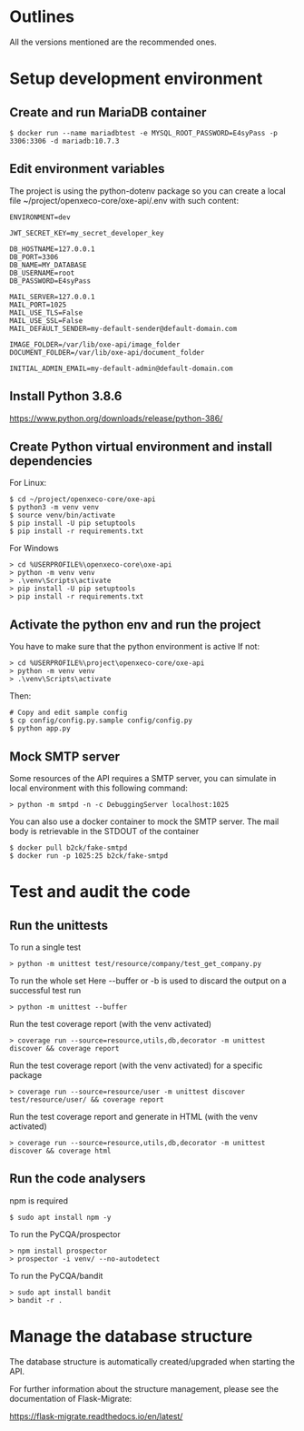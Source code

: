 
# Outlines

All the versions mentioned are the recommended ones.

# Setup development environment

## Create and run MariaDB container

```
$ docker run --name mariadbtest -e MYSQL_ROOT_PASSWORD=E4syPass -p 3306:3306 -d mariadb:10.7.3
```

## Edit environment variables

The project is using the python-dotenv package so you can create a local file ~/project/openxeco-core/oxe-api/.env with such content:

```
ENVIRONMENT=dev

JWT_SECRET_KEY=my_secret_developer_key

DB_HOSTNAME=127.0.0.1
DB_PORT=3306
DB_NAME=MY_DATABASE
DB_USERNAME=root
DB_PASSWORD=E4syPass

MAIL_SERVER=127.0.0.1
MAIL_PORT=1025
MAIL_USE_TLS=False
MAIL_USE_SSL=False
MAIL_DEFAULT_SENDER=my-default-sender@default-domain.com

IMAGE_FOLDER=/var/lib/oxe-api/image_folder
DOCUMENT_FOLDER=/var/lib/oxe-api/document_folder

INITIAL_ADMIN_EMAIL=my-default-admin@default-domain.com
```

## Install Python 3.8.6

https://www.python.org/downloads/release/python-386/

## Create Python virtual environment and install dependencies

For Linux:
```
$ cd ~/project/openxeco-core/oxe-api
$ python3 -m venv venv
$ source venv/bin/activate
$ pip install -U pip setuptools
$ pip install -r requirements.txt
```

For Windows
```
> cd %USERPROFILE%\openxeco-core\oxe-api
> python -m venv venv
> .\venv\Scripts\activate
> pip install -U pip setuptools
> pip install -r requirements.txt
```

## Activate the python env and run the project

You have to make sure that the python environment is active
If not:
```
> cd %USERPROFILE%\project\openxeco-core/oxe-api
> python -m venv venv
> .\venv\Scripts\activate
```

Then:
```
# Copy and edit sample config
$ cp config/config.py.sample config/config.py
$ python app.py
```

## Mock SMTP server

Some resources of the API requires a SMTP server, you can simulate in local environment with this following command:
```
> python -m smtpd -n -c DebuggingServer localhost:1025
```

You can also use a docker container to mock the SMTP server. The mail body is retrievable in the STDOUT of the container
```
$ docker pull b2ck/fake-smtpd
$ docker run -p 1025:25 b2ck/fake-smtpd
```

# Test and audit the code

## Run the unittests

To run a single test
```
> python -m unittest test/resource/company/test_get_company.py
```

To run the whole set
Here --buffer or -b is used to discard the output on a successful test run
```
> python -m unittest --buffer
```

Run the test coverage report (with the venv activated)
```
> coverage run --source=resource,utils,db,decorator -m unittest discover && coverage report
```

Run the test coverage report (with the venv activated) for a specific package
```
> coverage run --source=resource/user -m unittest discover test/resource/user/ && coverage report
```

Run the test coverage report and generate in HTML (with the venv activated)
```
> coverage run --source=resource,utils,db,decorator -m unittest discover && coverage html
```

## Run the code analysers

npm is required

```
$ sudo apt install npm -y
```

To run the PyCQA/prospector 
```
> npm install prospector
> prospector -i venv/ --no-autodetect
```

To run the PyCQA/bandit 
```
> sudo apt install bandit
> bandit -r .
```

# Manage the database structure

The database structure is automatically created/upgraded when starting the API. 

For further information about the structure management, please see the documentation of Flask-Migrate:

https://flask-migrate.readthedocs.io/en/latest/